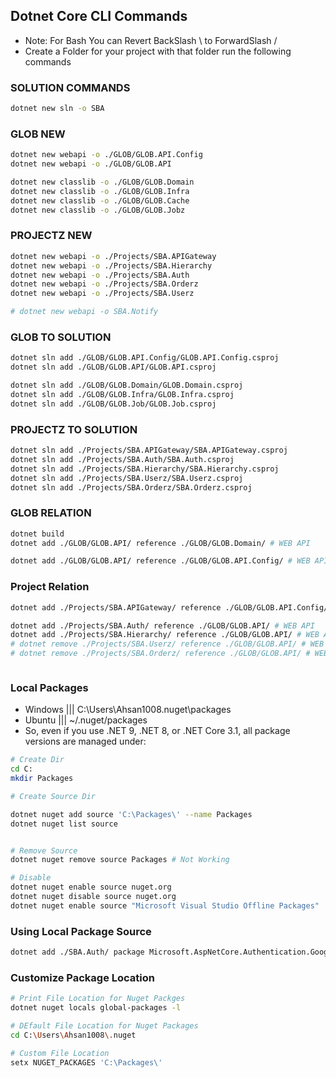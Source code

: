 ## Dotnet Core CLI Commands
- Note: For Bash You can Revert BackSlash \ to ForwardSlash /
- Create a Folder for your project with that folder run the following commands

### SOLUTION COMMANDS
```bash
dotnet new sln -o SBA
```

### GLOB NEW
```bash
dotnet new webapi -o ./GLOB/GLOB.API.Config
dotnet new webapi -o ./GLOB/GLOB.API

dotnet new classlib -o ./GLOB/GLOB.Domain
dotnet new classlib -o ./GLOB/GLOB.Infra
dotnet new classlib -o ./GLOB/GLOB.Cache
dotnet new classlib -o ./GLOB/GLOB.Jobz
```

### PROJECTZ NEW
```bash
dotnet new webapi -o ./Projects/SBA.APIGateway
dotnet new webapi -o ./Projects/SBA.Hierarchy
dotnet new webapi -o ./Projects/SBA.Auth
dotnet new webapi -o ./Projects/SBA.Orderz
dotnet new webapi -o ./Projects/SBA.Userz

# dotnet new webapi -o SBA.Notify
```


### GLOB TO SOLUTION
```bash
dotnet sln add ./GLOB/GLOB.API.Config/GLOB.API.Config.csproj
dotnet sln add ./GLOB/GLOB.API/GLOB.API.csproj

dotnet sln add ./GLOB/GLOB.Domain/GLOB.Domain.csproj
dotnet sln add ./GLOB/GLOB.Infra/GLOB.Infra.csproj
dotnet sln add ./GLOB/GLOB.Job/GLOB.Job.csproj
```

### PROJECTZ TO SOLUTION
```bash
dotnet sln add ./Projects/SBA.APIGateway/SBA.APIGateway.csproj
dotnet sln add ./Projects/SBA.Auth/SBA.Auth.csproj
dotnet sln add ./Projects/SBA.Hierarchy/SBA.Hierarchy.csproj
dotnet sln add ./Projects/SBA.Userz/SBA.Userz.csproj
dotnet sln add ./Projects/SBA.Orderz/SBA.Orderz.csproj
```

### GLOB RELATION
```bash
dotnet build
dotnet add ./GLOB/GLOB.API/ reference ./GLOB/GLOB.Domain/ # WEB API

dotnet add ./GLOB/GLOB.API/ reference ./GLOB/GLOB.API.Config/ # WEB API
```
### Project Relation
```bash
dotnet add ./Projects/SBA.APIGateway/ reference ./GLOB/GLOB.API.Config/ # WEB API

dotnet add ./Projects/SBA.Auth/ reference ./GLOB/GLOB.API/ # WEB API
dotnet add ./Projects/SBA.Hierarchy/ reference ./GLOB/GLOB.API/ # WEB API
# dotnet remove ./Projects/SBA.Userz/ reference ./GLOB/GLOB.API/ # WEB API
# dotnet remove ./Projects/SBA.Orderz/ reference ./GLOB/GLOB.API/ # WEB API



```
### Local Packages
- Windows ||| C:\Users\Ahsan1008\.nuget\packages
- Ubuntu  ||| ~/.nuget/packages
- So, even if you use .NET 9, .NET 8, or .NET Core 3.1, all package versions are managed under:
```bash
# Create Dir
cd C:
mkdir Packages

# Create Source Dir

dotnet nuget add source 'C:\Packages\' --name Packages 
dotnet nuget list source


# Remove Source
dotnet nuget remove source Packages # Not Working

# Disable
dotnet nuget enable source nuget.org
dotnet nuget disable source nuget.org
dotnet nuget enable source "Microsoft Visual Studio Offline Packages"

```
### Using Local Package Source
```bash
dotnet add ./SBA.Auth/ package Microsoft.AspNetCore.Authentication.Google --version 8.0.7 --source "C:\Packages" # Worked
```

### Customize Package Location 

```bash
# Print File Location for Nuget Packges
dotnet nuget locals global-packages -l

# DEfault File Location for Nuget Packages
cd C:\Users\Ahsan1008\.nuget

# Custom File Location
setx NUGET_PACKAGES 'C:\Packages\'

```